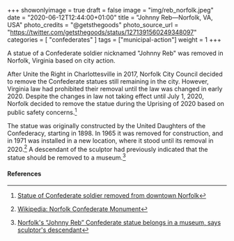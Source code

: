 +++
showonlyimage = true
draft = false
image = "img/reb_norfolk.jpeg"
date = "2020-06-12T12:44:00+01:00"
title = "Johnny Reb—Norfolk, VA, USA"
photo_credits = "@getsthegoods"
photo_source_url = "https://twitter.com/getsthegoods/status/1271391560249348097"
categories = [ "confederates" ]
tags = ["municipal-action"]
weight = 1
+++

A statue of a Confederate soldier nicknamed "Johnny Reb" was removed in Norfolk, Virginia based on city action.

<!--more-->

After Unite the Right in Charlottesville in 2017, Norfolk City Council decided to remove the Confederate statues still remaining in the city. However, Virginia law had prohibited their removal until the law was changed in early 2020. Despite the changes in law not taking effect until July 1, 2020, Norfolk decided to remove the statue during the Uprising of 2020 based on public safety concerns.[^1]

The statue was originally constructed by the United Daughters of the Confederacy, starting in 1898. In 1965 it was removed for construction, and in 1971 was installed in a new location, where it stood until its removal in 2020.[^2] A descendant of the sculptor had previously indicated that the statue should be removed to a museum.[^3]

#### References

[^1]: [Statue of Confederate soldier removed from downtown Norfolk](https://www.richmond.com/news/virginia/statue-of-confederate-soldier-removed-from-downtown-norfolk/article_bd24ac37-8e53-56b8-ae47-f22407f9b0bf.html)

[^2]: [Wikipedia: Norfolk Confederate Monument](https://en.wikipedia.org/wiki/Norfolk_Confederate_Monument)

[^3]: [Norfolk's “Johnny Reb” Confederate statue belongs in a museum, says sculptor's descendant](https://www.pilotonline.com/government/local/article_ceda4930-e7bd-50c2-8d75-0b0c5bae9f36.html)

